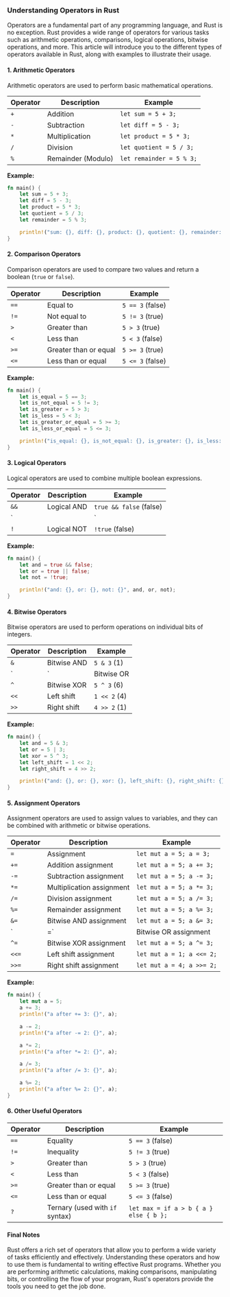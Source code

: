 ### Understanding Operators in Rust

Operators are a fundamental part of any programming language, and Rust is no exception. Rust provides a wide range of operators for various tasks such as arithmetic operations, comparisons, logical operations, bitwise operations, and more. This article will introduce you to the different types of operators available in Rust, along with examples to illustrate their usage.

#### 1. Arithmetic Operators

Arithmetic operators are used to perform basic mathematical operations.

| Operator | Description         | Example             |
|----------|---------------------|---------------------|
| `+`      | Addition            | `let sum = 5 + 3;`  |
| `-`      | Subtraction         | `let diff = 5 - 3;` |
| `*`      | Multiplication      | `let product = 5 * 3;` |
| `/`      | Division            | `let quotient = 5 / 3;` |
| `%`      | Remainder (Modulo)  | `let remainder = 5 % 3;` |

**Example:**
```rust
fn main() {
    let sum = 5 + 3;
    let diff = 5 - 3;
    let product = 5 * 3;
    let quotient = 5 / 3;
    let remainder = 5 % 3;

    println!("sum: {}, diff: {}, product: {}, quotient: {}, remainder: {}", sum, diff, product, quotient, remainder);
}
```

#### 2. Comparison Operators

Comparison operators are used to compare two values and return a boolean (`true` or `false`).

| Operator | Description          | Example              |
|----------|----------------------|----------------------|
| `==`     | Equal to             | `5 == 3` (false)     |
| `!=`     | Not equal to         | `5 != 3` (true)      |
| `>`      | Greater than         | `5 > 3` (true)       |
| `<`      | Less than            | `5 < 3` (false)      |
| `>=`     | Greater than or equal| `5 >= 3` (true)      |
| `<=`     | Less than or equal   | `5 <= 3` (false)     |

**Example:**
```rust
fn main() {
    let is_equal = 5 == 3;
    let is_not_equal = 5 != 3;
    let is_greater = 5 > 3;
    let is_less = 5 < 3;
    let is_greater_or_equal = 5 >= 3;
    let is_less_or_equal = 5 <= 3;

    println!("is_equal: {}, is_not_equal: {}, is_greater: {}, is_less: {}, is_greater_or_equal: {}, is_less_or_equal: {}", is_equal, is_not_equal, is_greater, is_less, is_greater_or_equal, is_less_or_equal);
}
```

#### 3. Logical Operators

Logical operators are used to combine multiple boolean expressions.

| Operator | Description         | Example           |
|----------|---------------------|-------------------|
| `&&`     | Logical AND         | `true && false` (false) |
| `||`     | Logical OR          | `true || false` (true)  |
| `!`      | Logical NOT         | `!true` (false)         |

**Example:**
```rust
fn main() {
    let and = true && false;
    let or = true || false;
    let not = !true;

    println!("and: {}, or: {}, not: {}", and, or, not);
}
```

#### 4. Bitwise Operators

Bitwise operators are used to perform operations on individual bits of integers.

| Operator | Description         | Example              |
|----------|---------------------|----------------------|
| `&`      | Bitwise AND         | `5 & 3` (1)          |
| `|`      | Bitwise OR          | `5 | 3` (7)          |
| `^`      | Bitwise XOR         | `5 ^ 3` (6)          |
| `<<`     | Left shift          | `1 << 2` (4)         |
| `>>`     | Right shift         | `4 >> 2` (1)         |

**Example:**
```rust
fn main() {
    let and = 5 & 3;
    let or = 5 | 3;
    let xor = 5 ^ 3;
    let left_shift = 1 << 2;
    let right_shift = 4 >> 2;

    println!("and: {}, or: {}, xor: {}, left_shift: {}, right_shift: {}", and, or, xor, left_shift, right_shift);
}
```

#### 5. Assignment Operators

Assignment operators are used to assign values to variables, and they can be combined with arithmetic or bitwise operations.

| Operator | Description                       | Example                 |
|----------|-----------------------------------|-------------------------|
| `=`      | Assignment                        | `let mut a = 5; a = 3;` |
| `+=`     | Addition assignment               | `let mut a = 5; a += 3;`|
| `-=`     | Subtraction assignment            | `let mut a = 5; a -= 3;`|
| `*=`     | Multiplication assignment         | `let mut a = 5; a *= 3;`|
| `/=`     | Division assignment               | `let mut a = 5; a /= 3;`|
| `%=`     | Remainder assignment              | `let mut a = 5; a %= 3;`|
| `&=`     | Bitwise AND assignment            | `let mut a = 5; a &= 3;`|
| `|=`     | Bitwise OR assignment             | `let mut a = 5; a |= 3;`|
| `^=`     | Bitwise XOR assignment            | `let mut a = 5; a ^= 3;`|
| `<<=`    | Left shift assignment             | `let mut a = 1; a <<= 2;`|
| `>>=`    | Right shift assignment            | `let mut a = 4; a >>= 2;`|

**Example:**
```rust
fn main() {
    let mut a = 5;
    a += 3;
    println!("a after += 3: {}", a);

    a -= 2;
    println!("a after -= 2: {}", a);

    a *= 2;
    println!("a after *= 2: {}", a);

    a /= 3;
    println!("a after /= 3: {}", a);

    a %= 2;
    println!("a after %= 2: {}", a);
}
```

#### 6. Other Useful Operators

| Operator | Description                   | Example                  |
|----------|-------------------------------|--------------------------|
| `==`     | Equality                      | `5 == 3` (false)         |
| `!=`     | Inequality                    | `5 != 3` (true)          |
| `>`      | Greater than                  | `5 > 3` (true)           |
| `<`      | Less than                     | `5 < 3` (false)          |
| `>=`     | Greater than or equal         | `5 >= 3` (true)          |
| `<=`     | Less than or equal            | `5 <= 3` (false)         |
| `?`      | Ternary (used with `if` syntax)| `let max = if a > b { a } else { b };` |

#### Final Notes

Rust offers a rich set of operators that allow you to perform a wide variety of tasks efficiently and effectively. Understanding these operators and how to use them is fundamental to writing effective Rust programs. Whether you are performing arithmetic calculations, making comparisons, manipulating bits, or controlling the flow of your program, Rust's operators provide the tools you need to get the job done.